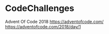 # CodeChallenges

Advent Of Code 2018
https://adventofcode.com/
https://adventofcode.com/2018/day/1
